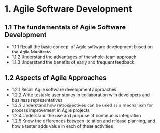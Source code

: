 # 1. Agile Software Development
## 1.1 The fundamentals of Agile Software Development
- 1.1.1 Recall the basic concept of Agile software development based on the Agile Manifesto
- 1.1.2 Understand the advantages of the whole-team approach
- 1.1.3 Understand the benefits of early and frequent feedback
## 1.2 Aspects of Agile Approaches
- 1.2.1 Recall Agile software development approaches
- 1.2.2 Write testable user stories in collaboration with developers and business representatives
- 1.2.3 Understand how retrospectives can be used as a mechanism for process improvement in Agile projects
- 1.2.4 Understand the use and purpose of continuous integration
- 1.2.5 Know the differences between iteration and release planning, and how a tester adds value in each of these activities